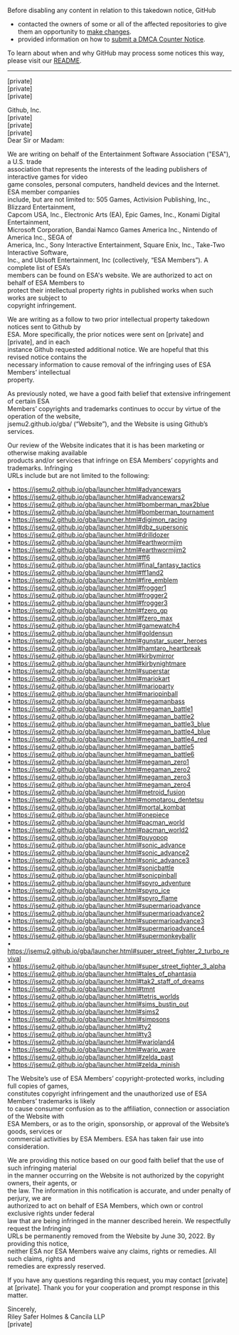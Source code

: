 Before disabling any content in relation to this takedown notice, GitHub
- contacted the owners of some or all of the affected repositories to give them an opportunity to [make changes](https://docs.github.com/en/github/site-policy/dmca-takedown-policy#a-how-does-this-actually-work).
- provided information on how to [submit a DMCA Counter Notice](https://docs.github.com/en/articles/guide-to-submitting-a-dmca-counter-notice).

To learn about when and why GitHub may process some notices this way, please visit our [README](https://github.com/github/dmca/blob/master/README.md#anatomy-of-a-takedown-notice).

---

[private]  
[private]  
[private]  
  
Github, Inc.   
[private]  
[private]  
[private]  
Dear Sir or Madam:  
  
We are writing on behalf of the Entertainment Software Association ("ESA"), a U.S. trade  
association that represents the interests of the leading publishers of interactive games for video  
game consoles, personal computers, handheld devices and the Internet. ESA member companies  
include, but are not limited to: 505 Games, Activision Publishing, Inc., Blizzard Entertainment,  
Capcom USA, Inc., Electronic Arts (EA), Epic Games, Inc., Konami Digital Entertainment,  
Microsoft Corporation, Bandai Namco Games America Inc., Nintendo of America Inc., SEGA of  
America, Inc., Sony Interactive Entertainment, Square Enix, Inc., Take-Two Interactive Software,  
Inc., and Ubisoft Entertainment, Inc (collectively, “ESA Members”). A complete list of ESA’s  
members can be found on ESA's website. We are authorized to act on behalf of ESA Members to  
protect their intellectual property rights in published works when such works are subject to  
copyright infringement.  
  
We are writing as a follow to two prior intellectual property takedown notices sent to Github by  
ESA. More specifically, the prior notices were sent on [private] and [private], and in each  
instance Github requested additional notice. We are hopeful that this revised notice contains the  
necessary information to cause removal of the infringing uses of ESA Members’ intellectual  
property.  
  
As previously noted, we have a good faith belief that extensive infringement of certain ESA  
Members’ copyrights and trademarks continues to occur by virtue of the operation of the website,  
jsemu2.github.io/gba/ (“Website”), and the Website is using Github’s services.  
  
Our review of the Website indicates that it is has been marketing or otherwise making available  
products and/or services that infringe on ESA Members’ copyrights and trademarks. Infringing  
URLs include but are not limited to the following:  
  
• https://jsemu2.github.io/gba/launcher.html#advancewars  
• https://jsemu2.github.io/gba/launcher.html#advancewars2  
• https://jsemu2.github.io/gba/launcher.html#bomberman_max2blue  
• https://jsemu2.github.io/gba/launcher.html#bomberman_tournament  
• https://jsemu2.github.io/gba/launcher.html#digimon_racing  
• https://jsemu2.github.io/gba/launcher.html#dbz_supersonic  
• https://jsemu2.github.io/gba/launcher.html#drilldozer  
• https://jsemu2.github.io/gba/launcher.html#earthwormjim  
• https://jsemu2.github.io/gba/launcher.html#earthwormjim2  
• https://jsemu2.github.io/gba/launcher.html#ff6  
• https://jsemu2.github.io/gba/launcher.html#final_fantasy_tactics  
• https://jsemu2.github.io/gba/launcher.html#ff1and2  
• https://jsemu2.github.io/gba/launcher.html#fire_emblem  
• https://jsemu2.github.io/gba/launcher.html#frogger1  
• https://jsemu2.github.io/gba/launcher.html#frogger2  
• https://jsemu2.github.io/gba/launcher.html#frogger3  
• https://jsemu2.github.io/gba/launcher.html#fzero_gp  
• https://jsemu2.github.io/gba/launcher.html#fzero_max  
• https://jsemu2.github.io/gba/launcher.html#gamewatch4  
• https://jsemu2.github.io/gba/launcher.html#goldensun  
• https://jsemu2.github.io/gba/launcher.html#gunstar_super_heroes  
• https://jsemu2.github.io/gba/launcher.html#hamtaro_heartbreak  
• https://jsemu2.github.io/gba/launcher.html#kirbymirror  
• https://jsemu2.github.io/gba/launcher.html#kirbynightmare  
• https://jsemu2.github.io/gba/launcher.html#superstar  
• https://jsemu2.github.io/gba/launcher.html#mariokart  
• https://jsemu2.github.io/gba/launcher.html#marioparty  
• https://jsemu2.github.io/gba/launcher.html#mariopinball  
• https://jsemu2.github.io/gba/launcher.html#megamanbass  
• https://jsemu2.github.io/gba/launcher.html#megaman_battle1  
• https://jsemu2.github.io/gba/launcher.html#megaman_battle2  
• https://jsemu2.github.io/gba/launcher.html#megaman_battle3_blue  
• https://jsemu2.github.io/gba/launcher.html#megaman_battle4_blue  
• https://jsemu2.github.io/gba/launcher.html#megaman_battle4_red  
• https://jsemu2.github.io/gba/launcher.html#megaman_battle5  
• https://jsemu2.github.io/gba/launcher.html#megaman_battle6  
• https://jsemu2.github.io/gba/launcher.html#megaman_zero1  
• https://jsemu2.github.io/gba/launcher.html#megaman_zero2  
• https://jsemu2.github.io/gba/launcher.html#megaman_zero3  
• https://jsemu2.github.io/gba/launcher.html#megaman_zero4  
• https://jsemu2.github.io/gba/launcher.html#metroid_fusion  
• https://jsemu2.github.io/gba/launcher.html#momotarou_dentetsu  
• https://jsemu2.github.io/gba/launcher.html#mortal_kombat  
• https://jsemu2.github.io/gba/launcher.html#onepiece  
• https://jsemu2.github.io/gba/launcher.html#pacman_world  
• https://jsemu2.github.io/gba/launcher.html#pacman_world2  
• https://jsemu2.github.io/gba/launcher.html#puyopop  
• https://jsemu2.github.io/gba/launcher.html#sonic_advance  
• https://jsemu2.github.io/gba/launcher.html#sonic_advance2  
• https://jsemu2.github.io/gba/launcher.html#sonic_advance3  
• https://jsemu2.github.io/gba/launcher.html#sonicbattle  
• https://jsemu2.github.io/gba/launcher.html#sonicpinball  
• https://jsemu2.github.io/gba/launcher.html#spyro_adventure  
• https://jsemu2.github.io/gba/launcher.html#spyro_ice  
• https://jsemu2.github.io/gba/launcher.html#spyro_flame  
• https://jsemu2.github.io/gba/launcher.html#supermarioadvance  
• https://jsemu2.github.io/gba/launcher.html#supermarioadvance2  
• https://jsemu2.github.io/gba/launcher.html#supermarioadvance3  
• https://jsemu2.github.io/gba/launcher.html#supermarioadvance4  
• https://jsemu2.github.io/gba/launcher.html#supermonkeyballjr  
• https://jsemu2.github.io/gba/launcher.html#super_street_fighter_2_turbo_revival  
• https://jsemu2.github.io/gba/launcher.html#super_street_fighter_3_alpha  
• https://jsemu2.github.io/gba/launcher.html#tales_of_phantasia  
• https://jsemu2.github.io/gba/launcher.html#tak2_staff_of_dreams  
• https://jsemu2.github.io/gba/launcher.html#tmnt  
• https://jsemu2.github.io/gba/launcher.html#tetris_worlds  
• https://jsemu2.github.io/gba/launcher.html#sims_bustin_out  
• https://jsemu2.github.io/gba/launcher.html#sims2  
• https://jsemu2.github.io/gba/launcher.html#simpsons  
• https://jsemu2.github.io/gba/launcher.html#ty2  
• https://jsemu2.github.io/gba/launcher.html#ty3  
• https://jsemu2.github.io/gba/launcher.html#warioland4  
• https://jsemu2.github.io/gba/launcher.html#wario_ware  
• https://jsemu2.github.io/gba/launcher.html#zelda_past  
• https://jsemu2.github.io/gba/launcher.html#zelda_minish  
  
The Website’s use of ESA Members’ copyright-protected works, including full copies of games,  
constitutes copyright infringement and the unauthorized use of ESA Members’ trademarks is likely  
to cause consumer confusion as to the affiliation, connection or association of the Website with  
ESA Members, or as to the origin, sponsorship, or approval of the Website’s goods, services or  
commercial activities by ESA Members. ESA has taken fair use into consideration.  
  
We are providing this notice based on our good faith belief that the use of such infringing material  
in the manner occurring on the Website is not authorized by the copyright owners, their agents, or  
the law. The information in this notification is accurate, and under penalty of perjury, we are  
authorized to act on behalf of ESA Members, which own or control exclusive rights under federal  
law that are being infringed in the manner described herein. We respectfully request the Infringing  
URLs be permanently removed from the Website by June 30, 2022. By providing this notice,  
neither ESA nor ESA Members waive any claims, rights or remedies. All such claims, rights and  
remedies are expressly reserved.  
  
If you have any questions regarding this request, you may contact [private] at [private]. Thank you for your cooperation and prompt response in this matter.  
  
Sincerely,  
Riley Safer Holmes & Cancila LLP  
[private]
